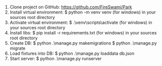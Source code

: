1) Clone project on GitHub: https://github.com/FireSwami/Park
2) Install virtual environment: $ python -m venv venv (for windows) in your sources root directory
3) Activate virtual environment: $ .\venv\scripts\activate (for windows) in your sources root directory
4) Install libs: $ pip install -r requirements.txt (for windows) in your sources root directory
5) Create DB: $ python .\manage.py makemigrations
              $ python .\manage.py migrate
6) Load fixtures into DB: $ python .\manage.py loaddata db.json
7) Start server: $ python .\manage.py runserver